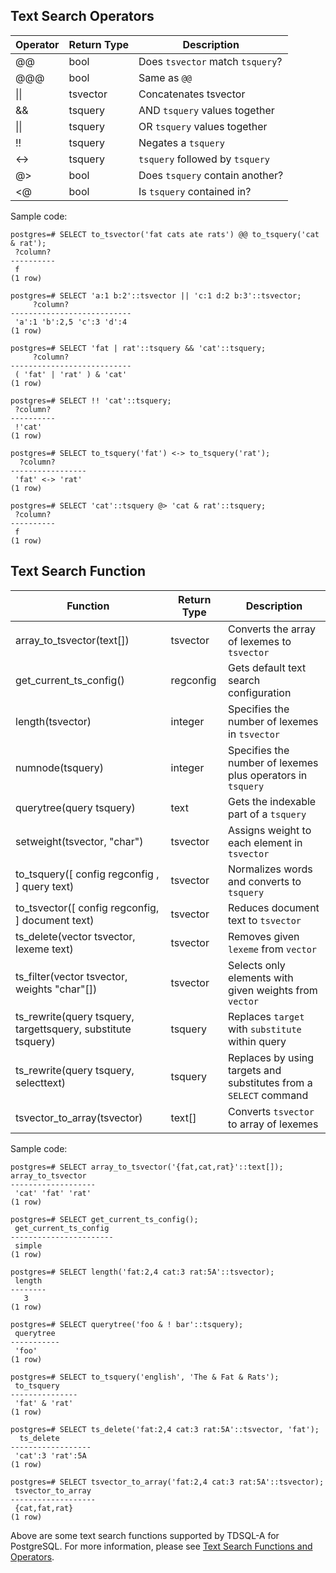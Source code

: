 ## Text Search Operators
| **Operator** | **Return Type** | **Description**                      |
| ---------- | ------------ | ----------------------------- |
| @@         | bool         | Does `tsvector` match `tsquery`? |
| @@@        | bool         | Same as `@@`                          |
| \|\|       | tsvector     | Concatenates tsvector                |
| &&         | tsquery      | AND `tsquery` values together    |
| \|\|       | tsquery      | OR `tsquery` values together     |
| !!         | tsquery      | Negates a `tsquery`           |
| <->        | tsquery      | `tsquery` followed by `tsquery`    |
| @>         | bool         | Does `tsquery` contain another?    |
| <@         | bool         | Is `tsquery` contained in?         |

Sample code:
```
postgres=# SELECT to_tsvector('fat cats ate rats') @@ to_tsquery('cat & rat');
 ?column? 
----------
 f
(1 row)
 
postgres=# SELECT 'a:1 b:2'::tsvector || 'c:1 d:2 b:3'::tsvector;
     ?column?     
---------------------------
 'a':1 'b':2,5 'c':3 'd':4
(1 row)
 
postgres=# SELECT 'fat | rat'::tsquery && 'cat'::tsquery;
     ?column?     
---------------------------
 ( 'fat' | 'rat' ) & 'cat'
(1 row)
 
postgres=# SELECT !! 'cat'::tsquery;
 ?column? 
----------
 !'cat'
(1 row)
 
postgres=# SELECT to_tsquery('fat') <-> to_tsquery('rat');
  ?column?  
-----------------
 'fat' <-> 'rat'
(1 row)
 
postgres=# SELECT 'cat'::tsquery @> 'cat & rat'::tsquery;
 ?column? 
----------
 f
(1 row)
```

## Text Search Function
| **Function**                                                     | **Return Type** | **Description**                                    |
| -------------------------------------------------- | ------------ | ------------------------------------ |
| array_to_tsvector(text[])                                  | tsvector     | Converts the array of lexemes to `tsvector`                  |
| get_current_ts_config()                                      | regconfig    | Gets default text search configuration                        |
| length(tsvector)                                           | integer      | Specifies the number of lexemes in `tsvector`                        |
| numnode(tsquery)                                           | integer      | Specifies the number of lexemes plus operators in `tsquery`             |
| querytree(query tsquery)                                 | text         | Gets the indexable part of a `tsquery`               |
| setweight(tsvector, "char")                              | tsvector     | Assigns weight to each element in `tsvector`            |
| to_tsquery([ config regconfig , ]   query text)      | tsvector     | Normalizes words and converts to `tsquery`                  |
| to_tsvector([ config regconfig, ]   document text)  | tsvector     | Reduces document text to `tsvector`                    |
| ts_delete(vector tsvector,   lexeme text)            | tsvector     | Removes given `lexeme` from `vector`         |
| ts_filter(vector tsvector,   weights "char"[])       | tsvector     | Selects only elements with given weights from `vector` |
| ts_rewrite(query tsquery,   targettsquery,   substitute tsquery) | tsquery      | Replaces `target` with `substitute` within query     |
| ts_rewrite(query tsquery,   selecttext)                | tsquery      | Replaces by using targets and substitutes from a `SELECT` command  |
| tsvector_to_array(tsvector)                         | text[]       | Converts `tsvector` to array of lexemes                  |

Sample code:
```
postgres=# SELECT array_to_tsvector('{fat,cat,rat}'::text[]);
array_to_tsvector
-------------------
 'cat' 'fat' 'rat'
(1 row)
 
postgres=# SELECT get_current_ts_config();
 get_current_ts_config 
-----------------------
 simple
(1 row)
 
postgres=# SELECT length('fat:2,4 cat:3 rat:5A'::tsvector);
 length 
--------
   3
(1 row)
 
postgres=# SELECT querytree('foo & ! bar'::tsquery);
 querytree 
-----------
 'foo'
(1 row)
 
postgres=# SELECT to_tsquery('english', 'The & Fat & Rats');
 to_tsquery 
---------------
 'fat' & 'rat'
(1 row)
 
postgres=# SELECT ts_delete('fat:2,4 cat:3 rat:5A'::tsvector, 'fat');
  ts_delete   
------------------
 'cat':3 'rat':5A
(1 row)
 
postgres=# SELECT tsvector_to_array('fat:2,4 cat:3 rat:5A'::tsvector);
 tsvector_to_array 
-------------------
 {cat,fat,rat}
(1 row)
```
Above are some text search functions supported by TDSQL-A for PostgreSQL. For more information, please see [Text Search Functions and Operators](http://www.postgres.cn/docs/10/functions-textsearch.html).
